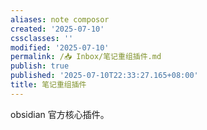 ```yaml
---
aliases: note composor
created: '2025-07-10'
cssclasses: ''
modified: '2025-07-10'
permalink: /📥 Inbox/笔记重组插件.md
publish: true
published: '2025-07-10T22:33:27.165+08:00'
title: 笔记重组插件
---
```

obsidian 官方核心插件。
